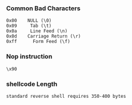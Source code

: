### Common Bad Characters
```
0x00    NULL (\0)
0x09     Tab (\t)
0x0a     Line Feed (\n)
0x0d    Carriage Return (\r)
0xff      Form Feed (\f)
```
### Nop instruction
```
\x90
```

### shellcode Length
```
standard reverse shell requires 350-400 bytes
```
